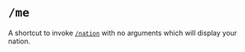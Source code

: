 # `/me`

A shortcut to invoke [`/nation`](/docs/reference/nation) with no arguments
which will display your nation.
